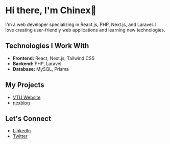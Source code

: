 # Hi there, I'm Chinex👋

I'm a web developer specializing in React.js, PHP, Next.js, and Laravel. I love creating user-friendly web applications and learning new technologies.

## Technologies I Work With
- **Frontend:** React, Next.js, Tailwind CSS
- **Backend:** PHP, Laravel
- **Database:** MySQL, Prisma

## My Projects
- [VTU Website](https://github.com/your-username/nexpay)
- [nexblog](https://github.com/your-username/nexblog)

## Let's Connect
- [LinkedIn](https://www.linkedin.com/in/chinaza-okuefuna/)
- [Twitter](https://twitter.com/heischinex)
